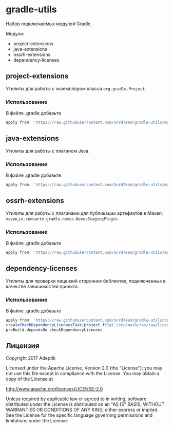 # gradle-utils

Набор подключаемых модулей Gradle.

Модули:

  * project-extensions
  * java-extensions
  * ossrh-extensions
  * dependency-licenses

## project-extensions

Утилиты для работы с экземпляром класса `org.gradle.Project`.

### Использование

В файле .gradle добавьте

```groovy
apply from: 'https://raw.githubusercontent.com/SnrdTeam/gradle-utils/master/project-extensions.gradle'
```

## java-extensions

Утилиты для работы с плагином Java.

### Использование

В файле .gradle добавьте

```groovy
apply from: 'https://raw.githubusercontent.com/SnrdTeam/gradle-utils/master/java-extensions.gradle'
```

## ossrh-extensions

Утилиты для работы с плагинами для публикации артефактов в Maven: `maven`,`io.codearte.gradle.nexus.NexusStagingPlugin`.

### Использование

В файле .gradle добавьте

```groovy
apply from: 'https://raw.githubusercontent.com/SnrdTeam/gradle-utils/master/ossrh-publish.gradle'
```

## dependency-licenses

Утилиты для проверки лицензий сторонних библиотек, подключенных в качестве зависимостей проекта.

### Использование

В файле .gradle добавьте

```groovy
apply from: 'https://raw.githubusercontent.com/SnrdTeam/gradle-utils/dependency-licenses-v1.0/dependency-licenses.gradle'
createCheckDependencyLicensesTask(project.file('/src/main/res/raw/licenses.json'))
preBuild.dependsOn checkDependencyLicenses
```

## Лицензия

Copyright 2017 Adeptik

Licensed under the Apache License, Version 2.0 (the "License"); you may not use this file except in compliance with the License. You may obtain a copy of the License at

http://www.apache.org/licenses/LICENSE-2.0

Unless required by applicable law or agreed to in writing, software distributed under the License is distributed on an "AS IS" BASIS, WITHOUT WARRANTIES OR CONDITIONS OF ANY KIND, either express or implied. See the License for the specific language governing permissions and limitations under the License.